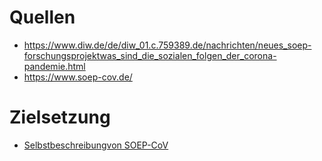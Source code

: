 # Quellen

* https://www.diw.de/de/diw_01.c.759389.de/nachrichten/neues_soep-forschungsprojektwas_sind_die_sozialen_folgen_der_corona-pandemie.html 
* https://www.soep-cov.de/

# Zielsetzung 

* [Selbstbeschreibungvon SOEP-CoV](https://www.soep-cov.de/de/studie/)
